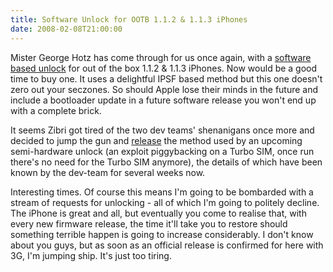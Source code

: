 ```yaml
---
title: Software Unlock for OOTB 1.1.2 & 1.1.3 iPhones
date: 2008-02-08T21:00:00
---
```


Mister George Hotz has come through for us once again, with a [software
based
unlock](http://iphonejtag.blogspot.com/2008/02/11246unlock-good-enough-for-prize.html)
for out of the box 1.1.2 & 1.1.3 iPhones. Now would be a good time to
buy one. It uses a delightful IPSF based method but this one doesn't
zero out your seczones. So should Apple lose their minds in the future
and include a bootloader update in a future software release you won't
end up with a complete brick.

It seems Zibri got tired of the two dev teams'
shenanigans once more and decided to jump the gun and
[release](http://code.google.com/p/iphone-elite/wiki/JerrySim) the
method used by an upcoming semi-hardware unlock (an exploit piggybacking
on a Turbo SIM, once run there's no need for the Turbo SIM anymore), the
details of which have been known by the dev-team for several weeks now.

Interesting times. Of course this means I'm going to be bombarded with a
stream of requests for unlocking - all of which I'm going to politely
decline. The iPhone is great and all, but eventually you come to realise
that, with every new firmware release, the time it'll take you to
restore should something terrible happen is going to increase
considerably. I don't know about you guys, but as soon as an official
release is confirmed for here with 3G, I'm jumping ship. It's just too
tiring.
